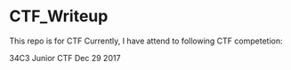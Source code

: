 # CTF_Writeup

This repo is for CTF 
Currently, I have attend to following CTF competetion:

34C3 Junior CTF      Dec 29 2017